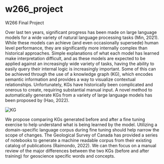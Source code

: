 # w266_project
W266 Final Project

Over last ten years, significant progress has been made on large language models for a wide variety of natural language processing tasks (Min, 2021). While these models can achieve (and even occasionally supersede) human level performance, they are significantly more internally complex than historical approaches. Simple explanations of what each model has learned make interpretation difficult, and as these models are expected to be applied against an increasingly wide variety of tasks, having the ability to easily query their internal logic is increasingly important. Some of this can be achieved through the use of a knowledge graph (KG), which encodes semantic information and provides a way to visualize contextual relationships. Unfortunately, KGs have historically been complicated and onerous to create, requiring substantial manual input. A novel method to automatically generate KGs from a variety of large language models has been proposed by (Hao, 2022). 

![KG](https://user-images.githubusercontent.com/57841352/232344518-247201e5-735f-4c87-9490-2a8552d7f6ca.png)

We propose comparing KGs generated before and after a fine tuning exercise to help understand what is being learned by the model. Utilizing a domain-specific language corpus during fine tuning should help narrow the scope of changes. The Geological Survey of Canada has provided a series of notebooks to generate a machine readable corpus from their existing catalog of publications (Raimondo, 2022). We can then focus on a manual review of the major differences between the two KGs (before and after training) for geoscience specific words and concepts.
